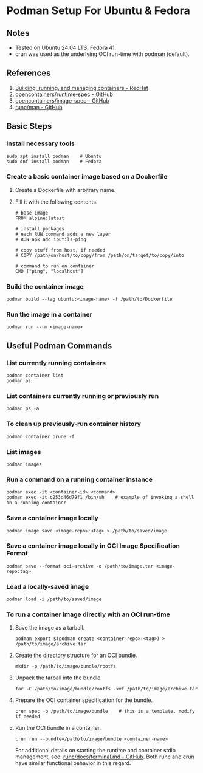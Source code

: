 # Podman Setup For Ubuntu & Fedora


## Notes

- Tested on Ubuntu 24.04 LTS, Fedora 41.
- crun was used as the underlying OCI run-time with podman (default).


## References

1. [Building, running, and managing containers - RedHat](https://access.redhat.com/documentation/en-us/red_hat_enterprise_linux/9/html/building_running_and_managing_containers/index)
2. [opencontainers/runtime-spec - GitHub](https://github.com/opencontainers/runtime-spec/tree/main)
3. [opencontainers/image-spec - GitHub](https://github.com/opencontainers/image-spec/tree/main)
4. [runc/man - GitHub](https://github.com/opencontainers/runc/tree/main/man)


## Basic Steps

### Install necessary tools

```console
sudo apt install podman    # Ubuntu
sudo dnf install podman    # Fedora
```

### Create a basic container image based on a Dockerfile

1. Create a Dockerfile with arbitrary name.
2. Fill it with the following contents.

    ```
    # base image
    FROM alpine:latest

    # install packages
    # each RUN command adds a new layer
    # RUN apk add iputils-ping

    # copy stuff from host, if needed
    # COPY /path/on/host/to/copy/from /path/on/target/to/copy/into

    # command to run on container
    CMD ["ping", "localhost"]
    ```

### Build the container image

```console
podman build --tag ubuntu:<image-name> -f /path/to/Dockerfile
```

### Run the image in a container

```console
podman run --rm <image-name>
```


## Useful Podman Commands

### List currently running containers

```console
podman container list
podman ps
```

### List containers currently running or previously run

```console
podman ps -a
```

### To clean up previously-run container history

```console
podman container prune -f
```

### List images

```console
podman images
```

### Run a command on a running container instance

```console
podman exec -it <container-id> <command>
podman exec -it c253d46d79f1 /bin/sh    # example of invoking a shell on a running container
```

### Save a container image locally

```console
podman image save <image-repo>:<tag> > /path/to/saved/image
```

### Save a container image locally in OCI Image Specification Format

```console
podman save --format oci-archive -o /path/to/image.tar <image-repo:tag>
```

### Load a locally-saved image

```console
podman load -i /path/to/saved/image
```

### To run a container image directly with an OCI run-time

1. Save the image as a tarball.

    ```console
    podman export $(podman create <container-repo>:<tag>) > /path/to/image/archive.tar
    ```

2. Create the directory structure for an OCI bundle.

    ```console
    mkdir -p /path/to/image/bundle/rootfs
    ```

3. Unpack the tarball into the bundle.

    ```console
    tar -C /path/to/image/bundle/rootfs -xvf /path/to/image/archive.tar
    ```

4. Prepare the OCI container specification for the bundle.

    ```console
    crun spec -b /path/to/image/bundle    # this is a template, modify if needed
    ```

5. Run the OCI bundle in a container.

    ```console
    crun run --bundle=/path/to/image/bundle <container-name>
    ```

    For additional details on starting the runtime and container stdio management,
    see: [runc/docs/terminal.md - GitHub](https://github.com/opencontainers/runc/blob/main/docs/terminals.md).
    Both runc and crun have similar functional behavior in this regard.
